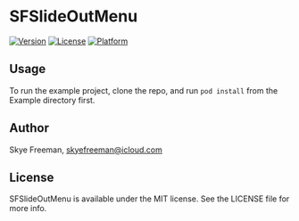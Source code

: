# SFSlideOutMenu

[![Version](https://img.shields.io/cocoapods/v/SFSlideOutMenu.svg?style=flat)](http://cocoapods.org/pods/SFSlideOutMenu)
[![License](https://img.shields.io/cocoapods/l/SFSlideOutMenu.svg?style=flat)](http://cocoapods.org/pods/SFSlideOutMenu)
[![Platform](https://img.shields.io/cocoapods/p/SFSlideOutMenu.svg?style=flat)](http://cocoapods.org/pods/SFSlideOutMenu)

## Usage

To run the example project, clone the repo, and run `pod install` from the Example directory first.

## Author

Skye Freeman, skyefreeman@icloud.com

## License

SFSlideOutMenu is available under the MIT license. See the LICENSE file for more info.
